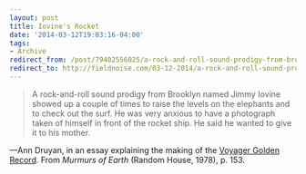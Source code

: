 ```yaml
---
layout: post 
title: Iovine's Rocket
date: '2014-03-12T19:03:16-04:00' 
tags: 
- Archive 
redirect_from: /post/79402556025/a-rock-and-roll-sound-prodigy-from-brooklyn-named/
redirect_to: http://fieldnoise.com/03-12-2014/a-rock-and-roll-sound-prodigy-from-brooklyn-named.html
---
```


> A rock-and-roll sound prodigy from Brooklyn named Jimmy Iovine showed up a couple of times to raise the levels on the elephants and to check out the surf. He was very anxious to have a photograph taken of himself in front of the rocket ship. He said he wanted to give it to his mother.

—Ann Druyan, in an essay explaining the making of the [Voyager Golden Record](http://voyager.jpl.nasa.gov/spacecraft/goldenrec.html). From *Murmurs of Earth* (Random House, 1978), p. 153.

